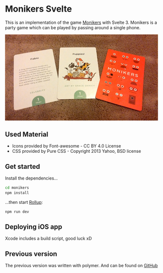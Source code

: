 # Monikers Svelte

This is an implementation of the game [Monikers](http://www.monikersgame.com) with Svelte 3. Monikers is a party game which can be played by passing around a single phone.

![artwork](monikers-artwork.jpg)

## Used Material
* Icons provided by Font-awesome - CC BY 4.0 License
* CSS provided by Pure CSS - Copyright 2013 Yahoo, BSD license

## Get started

Install the dependencies...

```bash
cd monikers
npm install
```

...then start [Rollup](https://rollupjs.org):

```bash
npm run dev
```

## Deploying iOS app
Xcode includes a build script, good luck xD

## Previous version
The previous version was written with polymer. And can be found on [GitHub](https://github.com/yene/monikers)
